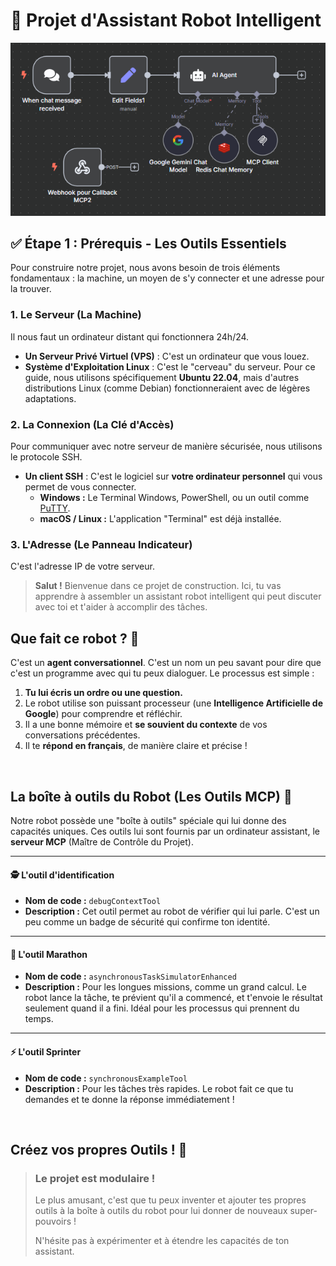 # 🤖 Projet d'Assistant Robot Intelligent


![Agent de flux de travail](./assets/Workflow_agent.bmp)

## ✅ Étape 1 : Prérequis - Les Outils Essentiels

Pour construire notre projet, nous avons besoin de trois éléments fondamentaux : la machine, un moyen de s'y connecter et une adresse pour la trouver.

### 1. Le Serveur (La Machine)
Il nous faut un ordinateur distant qui fonctionnera 24h/24.
* **Un Serveur Privé Virtuel (VPS)** : C'est un ordinateur que vous louez.
* **Système d'Exploitation Linux** : C'est le "cerveau" du serveur. Pour ce guide, nous utilisons spécifiquement **Ubuntu 22.04**, mais d'autres distributions Linux (comme Debian) fonctionneraient avec de légères adaptations.

### 2. La Connexion (La Clé d'Accès)
Pour communiquer avec notre serveur de manière sécurisée, nous utilisons le protocole SSH.
* **Un client SSH** : C'est le logiciel sur **votre ordinateur personnel** qui vous permet de vous connecter.
    * **Windows :** Le Terminal Windows, PowerShell, ou un outil comme [PuTTY](https://www.putty.org/).
    * **macOS / Linux :** L'application "Terminal" est déjà installée.

### 3. L'Adresse (Le Panneau Indicateur)
C'est l'adresse IP de votre serveur.

> **Salut !** Bienvenue dans ce projet de construction. Ici, tu vas apprendre à assembler un assistant robot intelligent qui peut discuter avec toi et t'aider à accomplir des tâches.

## Que fait ce robot ? 🧐

C'est un **agent conversationnel**. C'est un nom un peu savant pour dire que c'est un programme avec qui tu peux dialoguer. Le processus est simple :

1.  **Tu lui écris un ordre ou une question.**
2.  Le robot utilise son puissant processeur (une **Intelligence Artificielle de Google**) pour comprendre et réfléchir.
3.  Il a une bonne mémoire et **se souvient du contexte** de vos conversations précédentes.
4.  Il te **répond en français**, de manière claire et précise !

<br>

## La boîte à outils du Robot (Les Outils MCP) 🧰

Notre robot possède une "boîte à outils" spéciale qui lui donne des capacités uniques. Ces outils lui sont fournis par un ordinateur assistant, le **serveur MCP** (Maître de Contrôle du Projet).

---

#### 🕵️ L'outil d'identification
* **Nom de code :** `debugContextTool`
* **Description :** Cet outil permet au robot de vérifier qui lui parle. C'est un peu comme un badge de sécurité qui confirme ton identité.

---

#### 🐢 L'outil Marathon
* **Nom de code :** `asynchronousTaskSimulatorEnhanced`
* **Description :** Pour les longues missions, comme un grand calcul. Le robot lance la tâche, te prévient qu'il a commencé, et t'envoie le résultat seulement quand il a fini. Idéal pour les processus qui prennent du temps.

---

#### ⚡ L'outil Sprinter
* **Nom de code :** `synchronousExampleTool`
* **Description :** Pour les tâches très rapides. Le robot fait ce que tu demandes et te donne la réponse immédiatement !

<br>

## Créez vos propres Outils ! 🎨

> ### Le projet est modulaire !
> Le plus amusant, c'est que tu peux inventer et ajouter tes propres outils à la boîte à outils du robot pour lui donner de nouveaux super-pouvoirs !
>
> N'hésite pas à expérimenter et à étendre les capacités de ton assistant.
